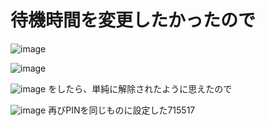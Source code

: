 # 待機時間を変更したかったので

![image](https://user-images.githubusercontent.com/949913/226253527-9ac11815-1b40-48ee-83ca-808af44f3780.png)

![image](https://user-images.githubusercontent.com/949913/226253794-da00cfd4-97cb-4f27-8caf-6c5ed1e5e7f7.png)

![image](https://user-images.githubusercontent.com/949913/226253834-8a0c56e5-2d1b-4d45-8a0d-922b4d185dc6.png)
をしたら、単純に解除されたように思えたので

![image](https://user-images.githubusercontent.com/949913/226253924-c6a16248-1c15-42b3-b837-7855dc9975fb.png)
再びPINを同じものに設定した715517
